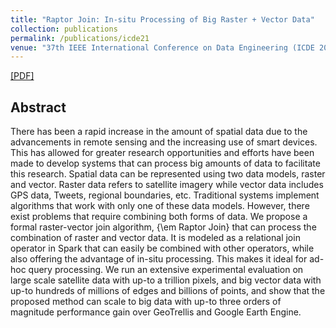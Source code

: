 ```yaml
---
title: "Raptor Join: In-situ Processing of Big Raster + Vector Data"
collection: publications
permalink: /publications/icde21
venue: "37th IEEE International Conference on Data Engineering (ICDE 2021)"
---
```


[[PDF]](https://ayanmukhopadhyay.github.io/files/icde21.pdf)

## Abstract
There has been a rapid increase in the amount of spatial data due to the advancements in remote sensing and the increasing use of smart devices. This has allowed for greater research opportunities and efforts have been made to develop systems that can process big amounts of data to facilitate this research. Spatial data can be represented using two data models, raster and vector. Raster data refers to satellite imagery while vector data includes GPS data, Tweets, regional boundaries, etc. Traditional systems implement algorithms that work with only one of these data models. However, there exist problems that require combining both forms of data. We propose a formal raster-vector join algorithm, {\em Raptor Join} that can process the combination of raster and vector data. It is modeled as a relational join operator in Spark that can easily be combined with other operators, while also offering the advantage of in-situ processing. This makes it ideal for ad-hoc query processing. We run an extensive experimental evaluation on large scale satellite data with up-to a trillion pixels, and big vector data with up-to hundreds of millions of edges and billions of points, and show that the proposed method can scale to big data with up-to three orders of magnitude performance gain over GeoTrellis and Google Earth Engine.